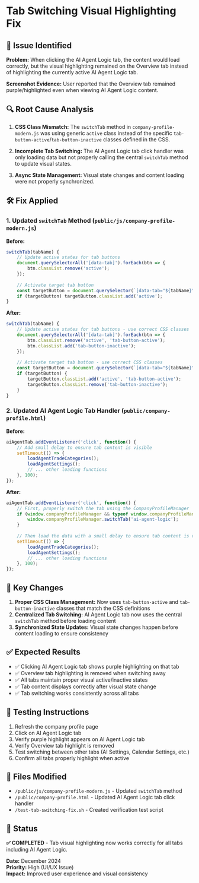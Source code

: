 # Tab Switching Visual Highlighting Fix

## 🐛 Issue Identified
**Problem:** When clicking the AI Agent Logic tab, the content would load correctly, but the visual highlighting remained on the Overview tab instead of highlighting the currently active AI Agent Logic tab.

**Screenshot Evidence:** User reported that the Overview tab remained purple/highlighted even when viewing AI Agent Logic content.

## 🔍 Root Cause Analysis
1. **CSS Class Mismatch:** The `switchTab` method in `company-profile-modern.js` was using generic `active` class instead of the specific `tab-button-active`/`tab-button-inactive` classes defined in the CSS.

2. **Incomplete Tab Switching:** The AI Agent Logic tab click handler was only loading data but not properly calling the central `switchTab` method to update visual states.

3. **Async State Management:** Visual state changes and content loading were not properly synchronized.

## 🛠️ Fix Applied

### 1. Updated `switchTab` Method (`public/js/company-profile-modern.js`)
**Before:**
```javascript
switchTab(tabName) {
    // Update active states for tab buttons
    document.querySelectorAll('[data-tab]').forEach(btn => {
        btn.classList.remove('active');
    });
    
    // Activate target tab button
    const targetButton = document.querySelector(`[data-tab="${tabName}"]`);
    if (targetButton) targetButton.classList.add('active');
}
```

**After:**
```javascript
switchTab(tabName) {
    // Update active states for tab buttons - use correct CSS classes
    document.querySelectorAll('[data-tab]').forEach(btn => {
        btn.classList.remove('active', 'tab-button-active');
        btn.classList.add('tab-button-inactive');
    });
    
    // Activate target tab button - use correct CSS classes
    const targetButton = document.querySelector(`[data-tab="${tabName}"]`);
    if (targetButton) {
        targetButton.classList.add('active', 'tab-button-active');
        targetButton.classList.remove('tab-button-inactive');
    }
}
```

### 2. Updated AI Agent Logic Tab Handler (`public/company-profile.html`)
**Before:**
```javascript
aiAgentTab.addEventListener('click', function() {
    // Add small delay to ensure tab content is visible
    setTimeout(() => {
        loadAgentTradeCategories();
        loadAgentSettings();
        // ... other loading functions
    }, 100);
});
```

**After:**
```javascript
aiAgentTab.addEventListener('click', function() {
    // First, properly switch the tab using the CompanyProfileManager
    if (window.companyProfileManager && typeof window.companyProfileManager.switchTab === 'function') {
        window.companyProfileManager.switchTab('ai-agent-logic');
    }
    
    // Then load the data with a small delay to ensure tab content is visible
    setTimeout(() => {
        loadAgentTradeCategories();
        loadAgentSettings();
        // ... other loading functions
    }, 100);
});
```

## 🎯 Key Changes
1. **Proper CSS Class Management:** Now uses `tab-button-active` and `tab-button-inactive` classes that match the CSS definitions
2. **Centralized Tab Switching:** AI Agent Logic tab now uses the central `switchTab` method before loading content
3. **Synchronized State Updates:** Visual state changes happen before content loading to ensure consistency

## ✅ Expected Results
- ✅ Clicking AI Agent Logic tab shows purple highlighting on that tab
- ✅ Overview tab highlighting is removed when switching away
- ✅ All tabs maintain proper visual active/inactive states
- ✅ Tab content displays correctly after visual state change
- ✅ Tab switching works consistently across all tabs

## 🧪 Testing Instructions
1. Refresh the company profile page
2. Click on AI Agent Logic tab
3. Verify purple highlight appears on AI Agent Logic tab
4. Verify Overview tab highlight is removed
5. Test switching between other tabs (AI Settings, Calendar Settings, etc.)
6. Confirm all tabs properly highlight when active

## 📁 Files Modified
- `/public/js/company-profile-modern.js` - Updated `switchTab` method
- `/public/company-profile.html` - Updated AI Agent Logic tab click handler
- `/test-tab-switching-fix.sh` - Created verification test script

## 🏁 Status
**✅ COMPLETED** - Tab visual highlighting now works correctly for all tabs including AI Agent Logic.

**Date:** December 2024  
**Priority:** High (UI/UX Issue)  
**Impact:** Improved user experience and visual consistency
